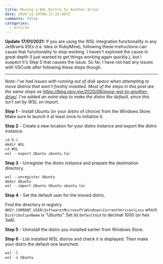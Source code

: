 ```yaml
---
title: Moving a WSL Distro to Another Drive
date: 2020-11-24T08:17:23.097Z
comments: false
categories:
  - article
---
```

**Update 17/01/2021:** If you are using the WSL integration functionality in any JetBrains IDEs (i.e. Idea or RubyMine), following these instructions can cause that functionality to stop working. I haven't explored the cause in great depth (I just wanted to get things working again quickly.), but I suspect it's Step 5 that causes the issue. So far, I have not had any issues with VSCode after following these steps though.

---

*Note: I've had issues with running out of disk space when attempting to move distros that aren't freshly installed. Most of the steps in this post are the same steps as https://blog.iany.me/2020/06/move-wsl-to-another-drive/. I've added an extra step to make the distro the default, since this isn't set by WSL on import.*
<!--more-->
**Step 1** - Install Ubuntu (or your distro of choice) from the Windows Store. Make sure to launch it at least once to initialize it.

**Step 2** - Create a new location for your distro instance and export the distro instance.

```powershell
cd G:\
mkdir WSL
cd WSL
wsl --export Ubuntu ubuntu.tar
```

**Step 3** - Unregister the distro instance and prepare the destination directory.

```powershell
wsl --unregister Ubuntu
mkdir Ubuntu
wsl --import Ubuntu Ubuntu ubuntu.tar
```

**Step 4** - Set the default user for the moved distro.

Find the directory in registry `HKEY_CURRENT_USER\Software\Microsoft\Windows\CurrentVersion\Lxss` which `DistributionName` is “Ubuntu”. Set its `DefaultUid` to decimal 1000 (or hex 3e8).

**Step 5** - Uninstall the distro you installed earlier from Windows Store.

**Step 6** - List installed WSL distros and check it is displayed. Then make your distro the default one launched.

```powershell
wsl -l
wsl -s Ubuntu
```
